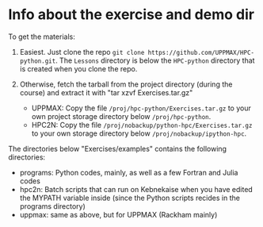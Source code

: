 # Info about the exercise and demo dir

To get the materials: 

1. Easiest. Just clone the repo ``git clone https://github.com/UPPMAX/HPC-python.git``. The ``Lessons`` directory is below the ``HPC-python`` directory that is created when you clone the repo. 

2. Otherwise, fetch the tarball from the project directory (during the course) and extract it with "tar xzvf Exercises.tar.gz"
   - UPPMAX: Copy the file ``/proj/hpc-python/Exercises.tar.gz`` to your own project storage directory below ``/proj/hpc-python``. 
   - HPC2N: Copy the file ``/proj/nobackup/python-hpc/Exercises.tar.gz`` to your own storage directory below ``/proj/nobackup/ipython-hpc``.

The directories below "Exercises/examples" contains the following directories:

- programs: Python codes, mainly, as well as a few Fortran and Julia codes
- hpc2n: Batch scripts that can run on Kebnekaise when you have edited the MYPATH variable inside (since the Python scripts recides in the programs directory)
- uppmax: same as above, but for UPPMAX (Rackham mainly) 

